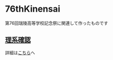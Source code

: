 # 76thKinensai

第76回瑞陵高等学校記念祭に関連して作ったものです

## [理系確認](https://shiroyari496.github.io/76thKinensai/%E7%90%86%E7%B3%BB%E7%A2%BA%E8%AA%8D/)

詳細は[こちら](https://github.com/shiroyari496/76thKinensai/blob/main/%E7%90%86%E7%B3%BB%E7%A2%BA%E8%AA%8D/README.md)へ
